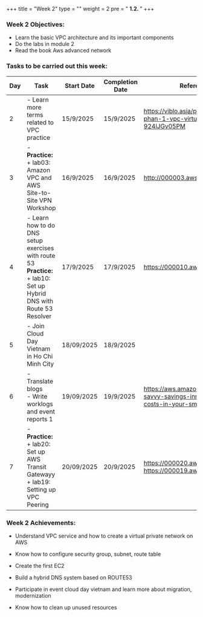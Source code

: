 +++
title = "Week 2"
type = ""
weight = 2
pre = " <b> 1.2. </b> "
+++

### Week 2 Objectives:

* Learn the basic VPC architecture and its important components
* Do the labs in module 2
* Read the book Aws advanced network

### Tasks to be carried out this week:
| Day |Task| Start Date | Completion Date | Reference Material|
| --- | ------------------------------------------------------------------------------------------------------------------------------------------------------------------------------------------------------ | ---------- | --------------- | ----------------------------------------- |
|2| - Learn more terms related to VPC practice | 15/9/2025 | 15/9/2025 | <https://viblo.asia/p/tim-hieu-ve-aws-phan-1-vpc-virtual-private-cloud-924lJGv05PM>
| 3   | - **Practice:** <br>+ lab03: Amazon VPC and AWS Site-to-Site VPN Workshop | 16/9/2025 | 16/9/2025 | <http://000003.awsstudygroup.com/> |
| 4   | - Learn how to do DNS setup exercises with route 53 <br> **Practice:** + lab10: Set up Hybrid DNS with Route 53 Resolver| 17/9/2025 | 17/9/2025| <https://000010.awsstudygroup.com/> |
| 5   | - Join Cloud Day Vietnam in Ho Chi Minh City | 18/09/2025 | 18/9/2025 |  |
| 6   | - Translate blogs <br> - Write worklogs and event reports 1 | 19/09/2025 | 19/9/2025 | <https://aws.amazon.com/vi/blogs/smb/tech-savvy-savings-innovative-ways-to-cut-costs-in-your-small-business/> |
| 7   | - **Practice:** <br>+ lab20: Set up AWS Transit Gatewayy <br>+ lab19: Setting up VPC Peering | 20/09/2025 | 20/9/2025 | <https://000020.awsstudygroup.com/vi/> <https://000019.awsstudygroup.com/vi/> |



### Week 2 Achievements:

* Understand VPC service and how to create a virtual private network on AWS

* Know how to configure security group, subnet, route table

* Create the first EC2

* Build a hybrid DNS system based on ROUTE53

* Participate in event cloud day vietnam and learn more about migration, modernization

* Know how to clean up unused resources